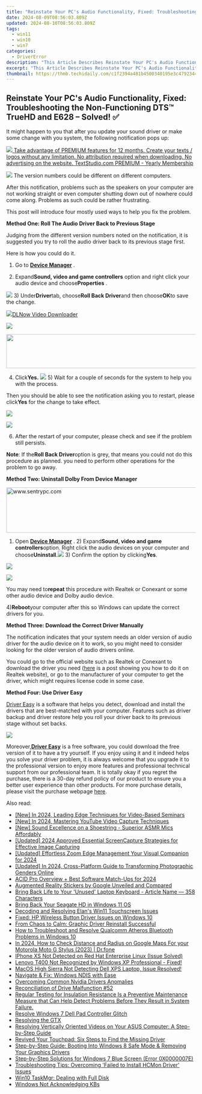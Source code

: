 ```yaml
---
title: "Reinstate Your PC's Audio Functionality, Fixed: Troubleshooting the Non-Functioning DTS™ TrueHD and E628 – Solved! ✅"
date: 2024-08-09T08:56:03.809Z
updated: 2024-08-10T08:56:03.809Z
tags:
  - win11
  - win10
  - win7
categories:
  - DriverError
description: "This Article Describes Reinstate Your PC's Audio Functionality, Fixed: Troubleshooting the Non-Functioning DTS™ TrueHD and E628 – Solved! ✅"
excerpt: "This Article Describes Reinstate Your PC's Audio Functionality, Fixed: Troubleshooting the Non-Functioning DTS™ TrueHD and E628 – Solved! ✅"
thumbnail: https://thmb.techidaily.com/c1f2394a481b4500340195e3c4792344b150afff1dec50e97267f5b7542797ed.jpeg
---
```


## Reinstate Your PC's Audio Functionality, Fixed: Troubleshooting the Non-Functioning DTS™ TrueHD and E628 – Solved! ✅

 It might happen to you that after you update your sound driver or make some change with you system, the following notification pops up:

<!-- affiliate ads begin -->
<a href="https://secure.textstudio.com/order/checkout.php?PRODS=35633309&QTY=1&AFFILIATE=108875&CART=1"> <img src="https://secure.avangate.com/images/merchant/d6eb8222c9718486bdabce8b897380f7/products/3_premium-icon.png" border="0"> Take advantage of PREMIUM features for 12 months. 
Create your texts / logos without any limitation. 
No attribution required when downloading. 
No advertising on the website. 
 TextStudio.com  PREMIUM - Yearly Membership</a>
<!-- affiliate ads end -->
![](https://images.drivereasy.com/wp-content/uploads/2016/06/img_576a3085abb76.png) The version numbers could be different on different computers.

 After this notification, problems such as the speakers on your computer are not working straight or even computer shutting down out of nowhere could come along. Problems as such could be rather frustrating.

This post will introduce four mostly used ways to help you fix the problem.

**Method One: Roll The Audio Driver Back to Previous Stage**

Judging from the different version numbers noted on the notification, it is suggested you try to roll the audio driver back to its previous stage first.

Here is how you could do it.

 1) Go to **[Device Manager](https://tools.techidaily.com/drivereasy/download/)**  .

 2) Expand**Sound, video and game controllers** option and right click your audio device and choose**Properties** .

![](https://images.drivereasy.com/wp-content/uploads/2016/06/img_576a30f83aec2.png) 3) Under**Driver**tab, choose**Roll Back Driver**and then choose**OK**to save the change.

<!-- affiliate ads begin -->
<a href="https://secure.2checkout.com/order/checkout.php?PRODS=4712430&QTY=1&AFFILIATE=108875&CART=1"><img src="https://secure.avangate.com/images/merchant/c404a5adbf90e09631678b13b05d9d7a/products/dlnow_256.png" border="0">DLNow Video Downloader</a>
<!-- affiliate ads end -->
![](https://images.drivereasy.com/wp-content/uploads/2016/06/img_576a30ff61931.png)

<!-- affiliate ads begin -->
<a href="https://arkmc.pxf.io/c/5597632/427477/5172" target="_top" id="427477"><img src="//a.impactradius-go.com/display-ad/5172-427477" border="0" alt="" width="728" height="90"/></a><img height="0" width="0" src="https://arkmc.pxf.io/i/5597632/427477/5172" style="position:absolute;visibility:hidden;" border="0" />
<!-- affiliate ads end -->
4) Click**Yes.** ![](https://images.drivereasy.com/wp-content/uploads/2016/06/img_576a310670fbf.png) 5) Wait for a couple of seconds for the system to help you with the process.

 Then you should be able to see the notification asking you to restart, please click**Yes** for the change to take effect.

<!-- affiliate ads begin -->
<a href="https://store.nero.com/order/checkout.php?PRODS=22889392&QTY=1&AFFILIATE=108875&CART=1"><img src="http://webstatic.nero.com/nero2015-com-wAssets/img/affiliate/media/banner728-90eng.jpg" border="0"></a>
<!-- affiliate ads end -->
![](https://images.drivereasy.com/wp-content/uploads/2016/06/img_576a310d48cb3.png)

 6) After the restart of your computer, please check and see if the problem still persists.

**Note**: If the**Roll Back Driver**option is grey, that means you could not do this procedure as planned. you need to perform other operations for the problem to go away.

**Method Two: Uninstall Dolby From Device Manager**

<!-- affiliate ads begin -->
<a href="https://sentrypc.7eer.net/c/5597632/398457/3022" target="_top" id="398457"><img src="//a.impactradius-go.com/display-ad/3022-398457" border="0" alt="www.sentrypc.com" width="980" height="120"/></a><img height="0" width="0" src="https://sentrypc.7eer.net/i/5597632/398457/3022" style="position:absolute;visibility:hidden;" border="0" />
<!-- affiliate ads end -->
1) Open **[Device Manager](https://tools.techidaily.com/drivereasy/download/)** . 2) Expand**Sound, video and game controllers**option. Right click the audio devices on your computer and choose**Uninstall**.![](https://images.drivereasy.com/wp-content/uploads/2016/06/img_576a317dbb7ea.png) 3) Confirm the option by clicking**Yes**.

<!-- affiliate ads begin -->
<a href="https://store.iobit.com/order/checkout.php?PRODS=1468905&QTY=1&AFFILIATE=108875&CART=1"><img src="https://secure.avangate.com/images/merchant/184260348236f9554fe9375772ff966e/ascscan_728x90.png" border="0"></a>
<!-- affiliate ads end -->
![](https://images.drivereasy.com/wp-content/uploads/2016/06/img_576a31770425f.png)

 You may need to**repeat** this procedure with Realtek or Conexant or some other audio device and Dolby audio device.

4)**Reboot**your computer after this so Windows can update the correct drivers for you.

**Method Three: Download the Correct Driver Manually**

 The notification indicates that your system needs an older version of audio driver for the audio device on it to work, so you might need to consider looking for the older version of audio drivers online.

 You could go to the official website such as Realtek or Conexant to download the driver you need ([here](https://tools.techidaily.com/drivereasy/download/) is a post showing you how to do it on Realtek website), or go to the manufacturer of your computer to get the driver, which might requires license code in some case.

**Method Four: Use Driver Easy**

[Driver Easy](https://tools.techidaily.com/drivereasy/download/) is a software that helps you detect, download and install the drivers that are best-matched with your computer. Features such as driver backup and driver restore help you roll your driver back to its previous stage without set backs.

![](https://images.drivereasy.com/wp-content/uploads/2017/04/img_58e8a0d49e5e2.jpg)

Moreover,[**Driver Easy**](https://tools.techidaily.com/drivereasy/download/) is a free software, you could download the free version of it to have a try yourself. If you enjoy using it and it indeed helps you solve your driver problem, it is always welcome that you upgrade it to the professional version to enjoy more features and professional technical support from our professional team. It is totally okay if you regret the purchase, there is a 30-day refund policy of our product to ensure you a better user experience than other products. For more purchase details, please visit the purchase webpage [here](https://tools.techidaily.com/drivereasy/download/).

<ins class="adsbygoogle"
     style="display:block"
     data-ad-format="autorelaxed"
     data-ad-client="ca-pub-7571918770474297"
     data-ad-slot="1223367746"></ins>



<ins class="adsbygoogle"
     style="display:block"
     data-ad-client="ca-pub-7571918770474297"
     data-ad-slot="8358498916"
     data-ad-format="auto"
     data-full-width-responsive="true"></ins>

<span class="atpl-alsoreadstyle">Also read:</span>
<div><ul>
<li><a href="https://desktop-recording.techidaily.com/new-in-2024-leading-edge-techniques-for-video-based-seminars/"><u>[New] In 2024, Leading Edge Techniques for Video-Based Seminars</u></a></li>
<li><a href="https://remote-screen-capture.techidaily.com/new-in-2024-mastering-youtube-video-capture-techniques/"><u>[New] In 2024, Mastering YouTube Video Capture Techniques</u></a></li>
<li><a href="https://extra-support.techidaily.com/new-sound-excellence-on-a-shoestring-superior-asmr-mics-affordably/"><u>[New] Sound Excellence on a Shoestring - Superior ASMR Mics Affordably</u></a></li>
<li><a href="https://screen-activity-recording.techidaily.com/updated-2024-approved-essential-screencapture-strategies-for-effective-image-capturing/"><u>[Updated] 2024 Approved  Essential ScreenCapture Strategies for Effective Image Capturing</u></a></li>
<li><a href="https://screen-activity-recording.techidaily.com/updated-effortless-zoom-edge-management-your-visual-companion-for-2024/"><u>[Updated] Effortless Zoom Edge Management  Your Visual Companion for 2024</u></a></li>
<li><a href="https://instagram-videos.techidaily.com/updated-in-2024-cross-platform-guide-to-transforming-photographic-genders-online/"><u>[Updated] In 2024, Cross-Platform Guide to Transforming Photographic Genders Online</u></a></li>
<li><a href="https://extra-tips.techidaily.com/acid-pro-overview-plus-best-software-match-ups-for-2024/"><u>ACID Pro Overview + Best Software Match-Ups for 2024</u></a></li>
<li><a href="https://article-tips.techidaily.com/augmented-reality-stickers-by-google-unveiled-and-compared/"><u>Augmented Reality Stickers by Google Unveiled and Compared</u></a></li>
<li><a href="https://driver-error.techidaily.com/bring-back-life-to-your-unused-laptop-keyboard-article-name-358-characters/"><u>Bring Back Life to Your 'Unused' Laptop Keyboard - Article Name — 358 Characters</u></a></li>
<li><a href="https://driver-error.techidaily.com/bring-back-your-seagate-hd-in-windows-11-os/"><u>Bring Back Your Seagate HD in Windows 11 OS</u></a></li>
<li><a href="https://driver-error.techidaily.com/decoding-and-resolving-elans-win11-touchscreen-issues/"><u>Decoding and Resolving Elan's Win11 Touchscreen Issues</u></a></li>
<li><a href="https://driver-error.techidaily.com/fixed-hp-wireless-button-driver-issues-on-windows-10/"><u>Fixed: HP Wireless Button Driver Issues on Windows 10</u></a></li>
<li><a href="https://driver-error.techidaily.com/from-chaos-to-calm-graphic-driver-reinstall-successful/"><u>From Chaos to Calm: Graphic Driver Reinstall Successful</u></a></li>
<li><a href="https://driver-error.techidaily.com/how-to-troubleshoot-and-resolve-qualcomm-atheros-bluetooth-problems-in-windows-10/"><u>How to Troubleshoot and Resolve Qualcomm Atheros Bluetooth Problems in Windows 10</u></a></li>
<li><a href="https://android-location-track.techidaily.com/in-2024-how-to-check-distance-and-radius-on-google-maps-for-your-motorola-moto-g-stylus-2023-drfone-by-drfone-virtual-android/"><u>In 2024, How to Check Distance and Radius on Google Maps For your Motorola Moto G Stylus (2023) | Dr.fone</u></a></li>
<li><a href="https://driver-error.techidaily.com/iphone-xs-not-detected-on-red-hat-enterprise-linux-issue-solved/"><u>IPhone XS Not Detected on Red Hat Enterprise Linux (Issue Solved)</u></a></li>
<li><a href="https://driver-error.techidaily.com/lenovo-t400-not-recognized-by-windows-xp-professional-fixed/"><u>Lenovo T400 Not Recognized by Windows XP Professional - Fixed!</u></a></li>
<li><a href="https://driver-error.techidaily.com/1721104307853-macos-high-sierra-not-detecting-dell-xps-laptop-issue-resolved/"><u>MacOS High Sierra Not Detecting Dell XPS Laptop, Issue Resolved!</u></a></li>
<li><a href="https://driver-error.techidaily.com/navigate-and-fix-windows-ndis-with-ease/"><u>Navigate & Fix: Windows NDIS with Ease</u></a></li>
<li><a href="https://driver-error.techidaily.com/overcoming-common-nvidia-drivers-anomalies/"><u>Overcoming Common Nvidia Drivers Anomalies</u></a></li>
<li><a href="https://driver-error.techidaily.com/reconciliation-of-drive-malfunction-52/"><u>Reconciliation of Drive Malfunction #52</u></a></li>
<li><a href="https://hardware-updates.techidaily.com/1722966513801-regular-testing-for-insulation-resistance-is-a-preventive-maintenance-measure-that-can-help-detect-problems-before-they-result-in-system-failure/"><u>Regular Testing for Insulation Resistance Is a Preventive Maintenance Measure that Can Help Detect Problems Before They Result in System Failure.</u></a></li>
<li><a href="https://driver-error.techidaily.com/resolve-windows-7-dell-pad-controller-glitch/"><u>Resolve Windows 7 Dell Pad Controller Glitch</u></a></li>
<li><a href="https://driver-error.techidaily.com/resolving-the-gtx/"><u>Resolving the GTX</u></a></li>
<li><a href="https://driver-error.techidaily.com/resolving-vertically-oriented-videos-on-your-asus-computer-a-step-by-step-guide/"><u>Resolving Vertically Oriented Videos on Your ASUS Computer: A Step-by-Step Guide</u></a></li>
<li><a href="https://driver-error.techidaily.com/revived-your-touchpad-six-steps-to-find-the-missing-driver/"><u>Revived Your Touchpad: Six Steps to Find the Missing Driver</u></a></li>
<li><a href="https://driver-error.techidaily.com/step-by-step-guide-booting-into-windows-8-safe-mode-and-removing-your-graphics-drivers/"><u>Step-by-Step Guide: Booting Into Windows 8 Safe Mode & Removing Your Graphics Drivers</u></a></li>
<li><a href="https://driver-error.techidaily.com/step-by-step-solutions-for-windows-7-blue-screen-error-0x0000007e/"><u>Step-by-Step Solutions for Windows 7 Blue Screen (Error 0X0000007E)</u></a></li>
<li><a href="https://driver-error.techidaily.com/troubleshooting-tips-overcoming-failed-to-install-hcmon-driver-issues/"><u>Troubleshooting Tips: Overcoming 'Failed to Install HCMon Driver' Issues</u></a></li>
<li><a href="https://driver-error.techidaily.com/win10-taskmgr-dealing-with-full-disk/"><u>Win10 TaskMgr: Dealing with Full Disk</u></a></li>
<li><a href="https://driver-error.techidaily.com/windows-not-acknowledging-kbs/"><u>Windows Not Acknowledging KBs</u></a></li>
</ul></div>
